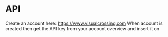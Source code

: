 # API

Create an account here: https://www.visualcrossing.com
When account is created then get the API key from your account overview and insert it on
